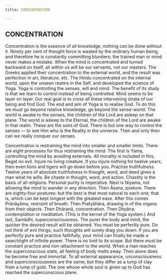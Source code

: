 ```yaml
---
title: CONCENTRATION

---
```





  

## CONCENTRATION

Concentration is the essence of all knowledge, nothing can be done
without it. Ninety per cent of thought force is wasted by the ordinary
human being, and therefore he is constantly committing blunders; the
trained man or mind never makes a mistake. When the mind is concentrated
and turned backward on itself, all within us will be our servants, not
our masters. The Greeks applied their concentration to the external
world, and the result was perfection in art, literature, etc. The Hindu
concentrated on the internal world, upon the unseen realms in the Self,
and developed the science of Yoga. Yoga is controlling the senses, will
and mind. The benefit of its study is that we learn to control instead
of being controlled. Mind seems to be layer on layer. Our real goal is
to cross all these intervening strata of our being and find God. The end
and aim of Yoga is to realise God. To do this we must go beyond relative
knowledge, go beyond the sense-world. The world is awake to the senses,
the children of the Lord are asleep on that plane. The world is asleep
to the Eternal, the children of the Lord are awake in that realm. These
are the sons of God. There is but one way to control the senses — to see
Him who is the Reality in the universe. Then and only then can we really
conquer our senses.

Concentration is restraining the mind into smaller and smaller limits.
There are eight processes for thus restraining the mind. The first is
Yama, controlling the mind by avoiding externals. All morality is
included in this. Beget no evil. Injure no living creature. If you
injure nothing for twelve years, then even lions and tigers will go down
before you. Practise truthfulness. Twelve years of absolute truthfulness
in thought, word, and deed gives a man what he wills. Be chaste in
thought, word, and action. Chastity is the basis of all religions.
Personal purity is imperative. Next is Niyama, not allowing the mind to
wander in any direction. Then Âsana, posture. There are eighty-four
postures: but the best is that most natural to each one; that is, which
can be kept longest with the greatest ease. After this comes Prânâyâma,
restraint of breath. Then Pratyâhâra, drawing in of the organs from
their objects. Then Dhâranâ, concentration. Then Dhyâna, contemplation
or meditation. (This is the kernel of the Yoga system.) And last,
Samâdhi, superconsciousness. The purer the body and mind, the quicker
the desired result will be obtained. You must be perfectly pure. Do not
think of evil things, such thoughts will surely drag you down. If you
are perfectly pure and practice faithfully, your mind can finally be
made a searchlight of infinite power. There is no limit to its scope.
But there must be constant practice and non-attachment to the world.
When a man reaches the superconscious state, all feeling of body melts
away. Then alone does he become free and immortal. To all external
appearance, unconsciousness and superconsciousness are the same; but
they differ as a lump of clay from a lump of gold. The one whose whole
soul is given up to God has reached the superconscious plane.


